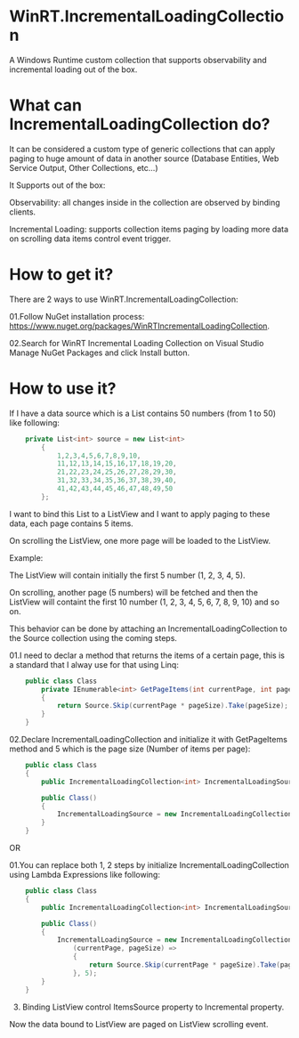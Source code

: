 # WinRT.IncrementalLoadingCollection
A Windows Runtime custom collection that supports observability and incremental loading out of the box.

# What can IncrementalLoadingCollection do?

It can be considered a custom type of generic collections that can apply paging to huge amount of data in another source (Database Entities, Web Service Output, Other Collections, etc...)

It Supports out of the box:

Observability: all changes inside in the collection are observed by binding clients.

Incremental Loading: supports collection items paging by loading more data on scrolling data items control event trigger.


# How to get it?

There are 2 ways to use WinRT.IncrementalLoadingCollection:

01.Follow NuGet installation process: https://www.nuget.org/packages/WinRTIncrementalLoadingCollection.

02.Search for WinRT Incremental Loading Collection on Visual Studio Manage NuGet Packages and click Install button.


# How to use it?

If I have a data source which is a List<int> contains 50 numbers (from 1 to 50) like following:

```C#
    private List<int> source = new List<int>
        {
            1,2,3,4,5,6,7,8,9,10,
            11,12,13,14,15,16,17,18,19,20,
            21,22,23,24,25,26,27,28,29,30,
            31,32,33,34,35,36,37,38,39,40,
            41,42,43,44,45,46,47,48,49,50
        };
```

I want to bind this List<int> to a ListView and I want to apply paging to these data, each page contains 5 items. 

On scrolling the ListView, one more page will be loaded to the ListView.

Example: 

The ListView will contain initially the first 5 number (1, 2, 3, 4, 5).

On scrolling, another page (5 numbers) will be fetched and then the ListView will containt the first 10 number (1, 2, 3, 4, 5, 6, 7, 8, 9, 10) and so on.

This behavior can be done by attaching an IncrementalLoadingCollection to the Source collection using the coming steps.

01.I need to declar a method that returns the items of a certain page, this is a standard that I alway use for that using Linq:

```C#
    public class Class
        private IEnumerable<int> GetPageItems(int currentPage, int pageSize)
        {
            return Source.Skip(currentPage * pageSize).Take(pageSize);
        }
    }
```

02.Declare IncrementalLoadingCollection and initialize it with GetPageItems method and 5 which is the page size (Number of items per page):

```C#
    public class Class
    {
        public IncrementalLoadingCollection<int> IncrementalLoadingSource { get; set; }

        public Class() 
        {
            IncrementalLoadingSource = new IncrementalLoadingCollection<int>(GetPageItems, 5);
        }
    }
```

OR 

01.You can replace both 1, 2 steps by initialize IncrementalLoadingCollection using Lambda Expressions like following:

```C#
    public class Class
    {
        public IncrementalLoadingCollection<int> IncrementalLoadingSource { get; set; }

        public Class() 
        {
            IncrementalLoadingSource = new IncrementalLoadingCollection<int>(
                (currentPage, pageSize) =>
                {
                    return Source.Skip(currentPage * pageSize).Take(pageSize);
                }, 5);
        }
    }
```

03. Binding ListView control ItemsSource property to Incremental property.

Now the data bound to ListView are paged on ListView scrolling event.
